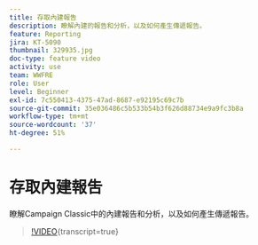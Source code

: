 ```yaml
---
title: 存取內建報吿
description: 瞭解內建的報告和分析，以及如何產生傳遞報告。
feature: Reporting
jira: KT-5090
thumbnail: 329935.jpg
doc-type: feature video
activity: use
team: WWFRE
role: User
level: Beginner
exl-id: 7c550413-4375-47ad-8687-e92195c69c7b
source-git-commit: 35e036486c5b533b54b3f626d88734e9a9fc3b8a
workflow-type: tm+mt
source-wordcount: '37'
ht-degree: 51%

---
```


# 存取內建報吿

瞭解Campaign Classic中的內建報告和分析，以及如何產生傳遞報告。

>[!VIDEO](https://video.tv.adobe.com/v/329935?quality=12&learn=on){transcript=true}
